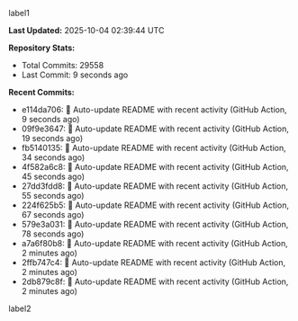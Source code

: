 
label1 
<!-- ACTIVITY_START -->
**Last Updated:** 2025-10-04 02:39:44 UTC

**Repository Stats:**
- Total Commits: 29558
- Last Commit: 9 seconds ago

**Recent Commits:**
- e114da706: 🤖 Auto-update README with recent activity (GitHub Action, 9 seconds ago)
- 09f9e3647: 🤖 Auto-update README with recent activity (GitHub Action, 19 seconds ago)
- fb5140135: 🤖 Auto-update README with recent activity (GitHub Action, 34 seconds ago)
- 4f582a6c8: 🤖 Auto-update README with recent activity (GitHub Action, 45 seconds ago)
- 27dd3fdd8: 🤖 Auto-update README with recent activity (GitHub Action, 55 seconds ago)
- 224f625b5: 🤖 Auto-update README with recent activity (GitHub Action, 67 seconds ago)
- 579e3a031: 🤖 Auto-update README with recent activity (GitHub Action, 78 seconds ago)
- a7a6f80b8: 🤖 Auto-update README with recent activity (GitHub Action, 2 minutes ago)
- 2ffb747c4: 🤖 Auto-update README with recent activity (GitHub Action, 2 minutes ago)
- 2db879c8f: 🤖 Auto-update README with recent activity (GitHub Action, 2 minutes ago)
<!-- ACTIVITY_END -->

label2
